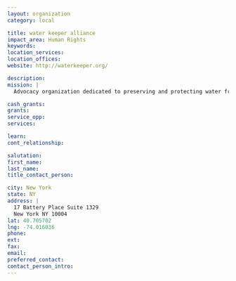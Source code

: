 ```yaml
---
layout: organization
category: local

title: water keeper alliance
impact_area: Human Rights
keywords: 
location_services: 
location_offices: 
website: http://waterkeeper.org/

description: 
mission: |
  Advocacy organization dedicated to preserving and protecting water from polluters. Has local groups throughout the United States and Canada.

cash_grants: 
grants: 
service_opp: 
services: 

learn: 
cont_relationship: 

salutation: 
first_name: 
last_name: 
title_contact_person: 

city: New York
state: NY
address: |
  17 Battery Place Suite 1329  
  New York NY 10004
lat: 40.705702
lng: -74.016036
phone: 
ext: 
fax: 
email: 
preferred_contact: 
contact_person_intro: 
---
```

